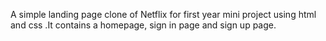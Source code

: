 A simple landing page clone of Netflix for first year mini project using html and css .It contains a homepage, sign in page and sign up page.
